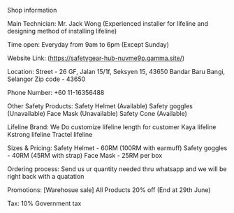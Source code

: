 Shop information

Main Technician:
Mr. Jack Wong (Experienced installer for lifeline and designing method of installing lifeline)

Time open:
Everyday from 9am to 6pm (Except Sunday)

Website Link:
(https://safetygear-hub-nuvme9p.gamma.site/)

Location:
Street - 26 GF, Jalan 15/1f, Seksyen 15, 43650 Bandar Baru Bangi, Selangor
Zip code - 43650

Phone Number:
+60 11-16356488

Other Safety Products:
Safety Helmet (Available)
Safety goggles (Unavailable)
Face Mask (Unavailable)
Safety Cone (Available)

Lifeline Brand:
We Do customize lifeline length for customer
Kaya lifeline
Kstrong lifeline
Tractel lifeline 

Sizes & Pricing:
Safety Helmet - 60RM (100RM with earmuff)
Safety goggles - 40RM (45RM with strap)
Face Mask - 25RM per box

Ordering process:
Send us ur quantity needed thru whatsapp and we will be right back with a quatation


Promotions:
[Warehosue sale] All Products 20% off (End at 29th June)

Tax:
10% Government tax

